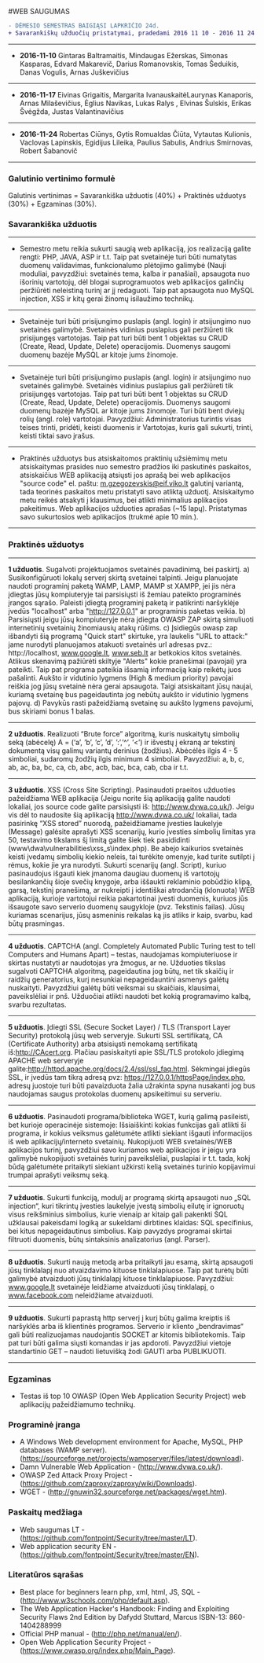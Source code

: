 #WEB SAUGUMAS

```diff
- DĖMESIO SEMESTRAS BAIGIĄSI LAPKRIČIO 24d.
+ Savarankiškų užduočių pristatymai, pradedami 2016 11 10 - 2016 11 24 teorinių paskaitų metu, savanoriai turi pirmenybę. Jeigu jų nėra tada orientuokitės pagal grupės sąrašą, kas ketvirtas studentas.
```

___
- **2016-11-10**
Gintaras Baltramaitis, Mindaugas Ežerskas, Simonas Kasparas, Edvard Makarevič, Darius Romanovskis, Tomas Šeduikis, Danas Vogulis, Arnas Juškevičius

___
- **2016-11-17**
Eivinas Grigaitis, Margarita IvanauskaitėLaurynas Kanaporis, Arnas Milaševičius, Ėglius Navikas, Lukas Ralys , Elvinas Šulskis, Erikas Švėgžda, Justas Valantinavičius

___
- **2016-11-24**
Robertas Ciūnys, Gytis Romualdas Čiūta, Vytautas Kulionis, Vaclovas Lapinskis, Egidijus Lileika, Paulius Sabulis, Andrius Smirnovas, Robert Šabanovič

___




### Galutinio vertinimo formulė

Galutinis vertinimas = Savarankiška užduotis (40%) + Praktinės užduotys (30%) + Egzaminas (30%). </li>


### Savarankiška užduotis

___
- Semestro metu reikia sukurti saugią web aplikaciją, jos realizaciją galite rengti: PHP, JAVA, ASP ir t.t. Taip pat svetainėje turi būti numatytas duomenų validavimas, funkcionalumo plėtojimo galimybė (Nauji moduliai, pavyzdžiui: svetainės tema, kalba ir panašiai), apsaugota nuo išorinių vartotojų, dėl blogai suprogramuotos web aplikacijos galinčių peržiūrėti neleistiną turinį ar jį redaguoti. Taip pat apsaugota nuo MySQL injection, XSS ir kitų gerai žinomų isilaužimo technikų.

___

- Svetainėje turi būti prisijungimo puslapis (angl. login) ir atsijungimo nuo svetainės galimybė. Svetainės vidinius puslapius gali peržiūreti tik prisijungęs vartotojas. Taip pat turi būti bent 1 objektas su CRUD (Create, Read, Update, Delete) operacijomis. Duomenys saugomi duomenų bazėje MySQL ar kitoje jums žinomoje.

___

- Svetainėje turi būti prisijungimo puslapis (angl. login) ir atsijungimo nuo svetainės galimybė. Svetainės vidinius puslapius gali peržiūreti tik prisijungęs vartotojas. Taip pat turi būti bent 1 objektas su CRUD (Create, Read, Update, Delete) operacijomis. Duomenys saugomi duomenų bazėje MySQL ar kitoje jums žinomoje. Turi būti bent dviejų rolių (angl. role) vartotojai. Pavyzdžiui: Administratorius turintis visas teises trinti, pridėti, keisti duomenis ir Vartotojas, kuris gali sukurti, trinti, keisti tiktai savo įrašus.

____

- Praktinės užduotys bus atsiskaitomos praktinių užsiėmimų metu atsiskaitymas prasides nuo semestro pradžios iki paskutinės paskaitos, atsiskaičius WEB aplikaciją atsiųsti jos aprašą bei web aplikacijos "source code" el. paštu: m.gzegozevskis@eif.viko.lt galutinį variantą, tada teorinės paskaitos metu pristatyti savo atliktą užduotį. Atsiskaitymo metu reikės atsakyti į klausimus, bei atlikti minimalius aplikacijos pakeitimus. Web aplikacijos užduoties aprašas (~15 lapų). Pristatymas savo sukurtosios web aplikacijos (trukmė apie 10 min.). 

___

### Praktinės užduotys

___
**1 užduotis**. Sugalvoti projektuojamos svetainės pavadinimą, bei paskirtį. 
a) Susikonfigūruoti lokalų serverį skirtą svetainei talpinti. Jeigu planuojate naudoti programinį paketą WAMP, LAMP, MAMP st XAMPP, jei jis nėra įdiegtas jūsų kompiuteryje tai parsisiųsti iš žemiau pateikto programinės įrangos sąrašo. Paleisti įdiegtą programinį paketą ir patikrinti naršyklėje įvedūs "localhost" arba "http://127.0.0.1" ar programinis paketas veikia. 
b) Parsisiųsti jeigu jūsų kompiuteryje nėra įdiegta OWASP ZAP skirtą simuliuoti internetinių svetainių žinomiausių atakų rūšims. 
c) Įsidiegūs owasp zap išbandyti šią programą "Quick start" skirtuke, yra laukelis "URL to attack:" jame nurodyti planuojamos atakuoti svetainės url adresas pvz.: http://localhost, www.google.lt, www.seb.lt ar betkokios kitos svetainės. Atlikus skenavimą pažiūrėti skiltyje "Alerts" kokie pranešimai (pavojai) yra pateikti. Taip pat programa pateikia išsamią informaciją kaip reikėtų juos pašalinti. Aukšto ir vidutinio lygmens (High & medium priority) pavojai reiškia jog jūsų svetainė nėra gerai apsaugota. Taigi atsiskaitant jūsų naujai, kuriamą svetainę bus pageidautinta jog nebūtų aukšto ir vidutinio lygmens pajovų. 
d) Pavykūs rasti pažeidžiamą svetainę su aukšto lygmens pavojumi, bus skiriami bonus 1 balas.
___

**2 užduotis**. Realizuoti “Brute force” algoritmą, kuris nuskaitytų simbolių seką (abėcelę) A = (‘a’, ’b’, ’c’, ’d’, ’:’,’^’, ‘<’) ir išvestų į ekraną ar tekstinį dokumentą visų galimų variantų derinius (žodžius). Abėcėlės ilgis 4 - 5 simboliai, sudaromų žodžių ilgis minimum 4 simboliai. Pavyzdžiui: a, b, c, ab, ac, ba, bc, ca, cb, abc, acb, bac, bca, cab, cba ir t.t.
___
**3 užduotis**. XSS (Cross Site Scripting). Pasinaudoti praeitos užduoties pažeidžiama WEB aplikacija (Jeigu norite šią aplikaciją galite naudoti lokaliai, jos source code galite parsisiųsti iš: http://www.dvwa.co.uk/). Jeigu vis dėl to naudosite šią aplikaciją http://www.dvwa.co.uk/ lokaliai, tada pasirinkę “XSS stored” nuorodą, pažeidžiamame įvesties laukelyje (Message) galėsite aprašyti XSS scenarijų, kurio įvesties simbolių limitas yra 50, testavimo tikslams šį limitą galite šiek tiek pasididinti (www\dwa\vulnerabilities\xss_s\index.php). Be abejo kaikurios svetainės keisti įvedamų simbolių kiekio neleis, tai turėkite omenyje, kad turite sutilpti į rėmus, kokie jie yra nurodyti. Sukurti scenarijų (angl. Script), kuriuo pasinaudojus išgauti kiek įmanoma daugiau duomenų iš vartotojų besilankančių šioje svečių knygoje, arba iššaukti reklaminio pobūdžio klipą, garsą, tekstinį pranešimą, ar nukreipti į identiškai atrodančią (klonuota) WEB aplikaciją, kurioje vartotojui reikia pakartotinai įvesti duomenis, kuriuos jūs išsaugote savo serverio duomenų saugykloje (pvz. Tekstinis failas). Jūsų kuriamas scenarijus, jūsų asmeninis reikalas ką jis atliks ir kaip, svarbu, kad būtų prasmingas.
___
**4 užduotis**. CAPTCHA (angl. Completely Automated Public Turing test to tell Computers and Humans Apart) – testas, naudojamas kompiuteriuose ir skirtas nustatyti ar naudotojas yra žmogus, ar ne. Užduoties tikslas sugalvoti CAPTCHA algoritmą, pageidautina jog būtų, net tik skaičių ir raidžių generatorius, kurį nesunkiai nepageidauntini asmenys galėtų nuskaityti. Pavyzdžiui galėtų būti veiksmai su skaičiais, klausimai, paveikslėliai ir pnš. Užduočiai atlikti naudoti bet kokią programavimo kalbą, svarbu rezultatas.
___
**5 užduotis**. Įdiegti SSL (Secure Socket Layer) / TLS (Transport Layer Security) protokolą jūsų web serveryje. Sukurti SSL sertifikatą, CA (Certificate Authority) arba atsisiųsti nemokamą sertifikatą iš:http://CAcert.org. Plačiau pasiskaityti apie SSL/TLS protokolo įdiegimą APACHE web serveryje galite:http://httpd.apache.org/docs/2.4/ssl/ssl_faq.html. Sėkmingai įdiegūs SSL, ir įvedūs tam tikrą adresą pvz: https://127.0.0.1/httpsPage/index.php, adresų juostoje turi būti pavaizduota žalia užrakinta spyna nusakanti jog bus naudojamas saugus protokolas duomenų apsikeitimui su serveriu.
___
**6 užduotis**. Pasinaudoti programa/biblioteka WGET, kurią galimą pasileisti, bet kurioje operacinėje sistemoje: Išsiaiškinti kokias funkcijas gali atlikti ši programa, ir kokius veiksmus galėtumėte atlikti siekiant išgauti informacijos iš web aplikacijų/interneto svetainių. Nukopijuoti WEB svetainės/WEB aplikacijos turinį, pavyzdžiui savo kuriamos web aplikacijos ir jeigu yra galimybė nukopijuoti svetainės turinį paveikslėliai, puslapiai ir t.t. tada, kokį būdą galėtumėte pritaikyti siekiant užkirsti kelią svetainės turinio kopijavimui trumpai aprašyti veiksmų seką.
___
**7 užduotis**. Sukurti funkciją, modulį ar programą skirtą apsaugoti nuo „SQL injection“, kuri tikrintų įvesties laukelyje įvestą simbolių eilutę ir ignoruotų visus reikšminius simbolius, kurie vienaip ar kitaip gali pakenkti SQL užklausai pakeisdami logiką ar sukeldami dirbtines klaidas: SQL specifinius, bei kitus nepageidautinus simbolius. Kaip pavyzdys programai skirtai filtruoti duomenis, būtų sintaksinis analizatorius (angl. Parser).
___
**8 užduotis**. Sukurti naują metodą arba pritaikyti jau esamą, skirtą apsaugoti jūsų tinklalapį nuo atvaizdavimo kituose tinklalapiuose. Taip pat turėtų būti galimybė atvaizduoti jūsų tinklalapį kituose tinklalapiuose. Pavyzdžiui: www.google.lt svetainėje leidžiame atvaizduoti jūsų tinklalapį, o www.facebook.com neleidžiame atvaizduoti.
___
**9 užduotis**. Sukurti paprastą http serverį į kurį būtų galima kreiptis iš naršyklės arba iš klientinės programos. Serverio ir kliento „bendravimas“ gali būti realizuojamas naudojantis SOCKET ar kitomis bibliotekomis. Taip pat turi būti galima siųsti komandas ir jas apdoroti. Pavyzdžiui vietoje standartinio GET – naudoti lietuvišką žodi GAUTI arba PUBLIKUOTI.

___
### Egzaminas
- Testas iš top 10 OWASP (Open Web Application Security Project) web aplikacijų pažeidžiamumo technikų.

### Programinė įranga
- A Windows Web development environment for Apache, MySQL, PHP databases (WAMP server). (https://sourceforge.net/projects/wampserver/files/latest/download).
- Damn Vulnerable Web Application - (http://www.dvwa.co.uk/).
- OWASP Zed Attack Proxy Project - (https://github.com/zaproxy/zaproxy/wiki/Downloads).
- WGET - (http://gnuwin32.sourceforge.net/packages/wget.htm).

### Paskaitų medžiaga
- Web saugumas LT - (https://github.com/fontpoint/Security/tree/master/LT).
- Web application security EN - (https://github.com/fontpoint/Security/tree/master/EN).

### Literatūros sąrašas

- Best place for beginners learn php, xml, html, JS, SQL - (http://www.w3schools.com/php/default.asp).  
- The Web Application Hacker's Handbook: Finding and Exploiting Security Flaws 2nd Edition by Dafydd Stuttard, Marcus ISBN-13: 860-1404288999
- Official PHP manual - (http://php.net/manual/en/).
- Open Web Application Security Project - (https://www.owasp.org/index.php/Main_Page).
